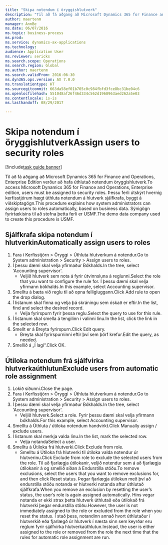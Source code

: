```yaml
--- 
title: "Skipa notendum í öryggishlutverk"
description: "Til að fá aðgang að Microsoft Dynamics 365 for Finance and Operations, Enterprise Edition verður að hafa úthlutað notendum öryggishlutverk."
author: maertenm
manager: AnnBe
ms.date: 06/07/2016
ms.topic: business-process
ms.prod: 
ms.service: dynamics-ax-applications
ms.technology: 
audience: Application User
ms.reviewer: sericks
ms.search.scope: Operations
ms.search.region: Global
ms.author: maertenm
ms.search.validFrom: 2016-06-30
ms.dyn365.ops.version: AX 7.0.0
ms.translationtype: HT
ms.sourcegitcommit: 663da58ef01b705c0c984fbfd3fce8bc31be04c6
ms.openlocfilehash: 551048af26f46d334c562d1968963aed262a5e03
ms.contentlocale: is-is
ms.lasthandoff: 08/29/2017

---
```

# <a name="assign-users-to-security-roles"></a><span data-ttu-id="598bc-103">Skipa notendum í öryggishlutverk</span><span class="sxs-lookup"><span data-stu-id="598bc-103">Assign users to security roles</span></span>

[!include[task guide banner](../../includes/task-guide-banner.md)]

<span data-ttu-id="598bc-104">Til að fá aðgang að Microsoft Dynamics 365 for Finance and Operations, Enterprise Edition verður að hafa úthlutað notendum öryggishlutverk.</span><span class="sxs-lookup"><span data-stu-id="598bc-104">To access Microsoft Dynamics 365 for Finance and Operations, Enterprise edition, users must be assigned to security roles.</span></span> <span data-ttu-id="598bc-105">Þessu ferli útskýrt hvernig kerfisstjórum hægt úthluta notendum á hlutverk sjálfkrafa, byggt á viðskiptagögn.</span><span class="sxs-lookup"><span data-stu-id="598bc-105">This procedure explains how system administrators can assign users to roles automatically, based on business data.</span></span> <span data-ttu-id="598bc-106">Sýnigögn fyrirtækisins til að stofna þetta ferli er USMF.</span><span class="sxs-lookup"><span data-stu-id="598bc-106">The demo data company used to create this procedure is USMF.</span></span>


## <a name="automatically-assign-users-to-roles"></a><span data-ttu-id="598bc-107">Sjálfkrafa skipa notendum í hlutverkin</span><span class="sxs-lookup"><span data-stu-id="598bc-107">Automatically assign users to roles</span></span>
1. <span data-ttu-id="598bc-108">Fara í Kerfisstjórn > Öryggi > Úthluta hlutverkum á notendur.</span><span class="sxs-lookup"><span data-stu-id="598bc-108">Go to System administration > Security > Assign users to roles.</span></span>
2. <span data-ttu-id="598bc-109">Í þessu dæmi skal velja yfirmaður Bókhalds.</span><span class="sxs-lookup"><span data-stu-id="598bc-109">In the tree, select 'Accounting supervisor'.</span></span>
    * <span data-ttu-id="598bc-110">Veljið hlutverk sem nota á fyrir útvinnsluna á reglunni.</span><span class="sxs-lookup"><span data-stu-id="598bc-110">Select the role that you want to configure the rule for.</span></span> <span data-ttu-id="598bc-111">Í þessu dæmi skal velja yfirmann bókhalds.</span><span class="sxs-lookup"><span data-stu-id="598bc-111">In this example, select Accounting supervisor.</span></span>  
3. <span data-ttu-id="598bc-112">Smelltu á bæta við reglu til að opna felligluggann.</span><span class="sxs-lookup"><span data-stu-id="598bc-112">Click Add rule to open the drop dialog.</span></span>
4. <span data-ttu-id="598bc-113">Í listanum skal finna og velja þá skráningu sem óskað er eftir.</span><span class="sxs-lookup"><span data-stu-id="598bc-113">In the list, find and select the desired record.</span></span>
    * <span data-ttu-id="598bc-114">Velja fyrirspurn fyrir þessa reglu.</span><span class="sxs-lookup"><span data-stu-id="598bc-114">Select the query to use for this rule.</span></span>  
5. <span data-ttu-id="598bc-115">Í listanum skal smella á tengilinn í valinni línu.</span><span class="sxs-lookup"><span data-stu-id="598bc-115">In the list, click the link in the selected row.</span></span>
6. <span data-ttu-id="598bc-116">Smellt er á Breyta fyrirspurn.</span><span class="sxs-lookup"><span data-stu-id="598bc-116">Click Edit query.</span></span>
    * <span data-ttu-id="598bc-117">Breyta skal fyrirspurninni eftir því sem þörf krefur.</span><span class="sxs-lookup"><span data-stu-id="598bc-117">Edit the query, as needed.</span></span>  
7. <span data-ttu-id="598bc-118">Smellið á „Í lagi“.</span><span class="sxs-lookup"><span data-stu-id="598bc-118">Click OK.</span></span>

## <a name="exclude-users-from-automatic-role-assignment"></a><span data-ttu-id="598bc-119">Útiloka notendum frá sjálfvirka hlutverkaúthlutun</span><span class="sxs-lookup"><span data-stu-id="598bc-119">Exclude users from automatic role assignment</span></span>
1. <span data-ttu-id="598bc-120">Lokið síðunni.</span><span class="sxs-lookup"><span data-stu-id="598bc-120">Close the page.</span></span>
2. <span data-ttu-id="598bc-121">Fara í Kerfisstjórn > Öryggi > Úthluta hlutverkum á notendur.</span><span class="sxs-lookup"><span data-stu-id="598bc-121">Go to System administration > Security > Assign users to roles.</span></span>
3. <span data-ttu-id="598bc-122">Í þessu dæmi skal velja yfirmaður Bókhalds.</span><span class="sxs-lookup"><span data-stu-id="598bc-122">In the tree, select 'Accounting supervisor'.</span></span>
    * <span data-ttu-id="598bc-123">Veljið hlutverk.</span><span class="sxs-lookup"><span data-stu-id="598bc-123">Select a role.</span></span> <span data-ttu-id="598bc-124">Fyrir þessu dæmi skal velja yfirmann bókhalds.</span><span class="sxs-lookup"><span data-stu-id="598bc-124">For this example, select Accounting supervisor.</span></span>  
4. <span data-ttu-id="598bc-125">Smelltu á Úthluta / útiloka notendum handvirkt.</span><span class="sxs-lookup"><span data-stu-id="598bc-125">Click Manually assign / exclude users.</span></span>
5. <span data-ttu-id="598bc-126">Í listanum skal merkja valda línu.</span><span class="sxs-lookup"><span data-stu-id="598bc-126">In the list, mark the selected row.</span></span>
    * <span data-ttu-id="598bc-127">Velja notanda</span><span class="sxs-lookup"><span data-stu-id="598bc-127">Select a user.</span></span>  
6. <span data-ttu-id="598bc-128">Smelltu á Útiloka frá hlutverki.</span><span class="sxs-lookup"><span data-stu-id="598bc-128">Click Exclude from role.</span></span>
    * <span data-ttu-id="598bc-129">Smelltu á Útiloka frá hlutverki til útiloka valda notendur úr hlutverinu.</span><span class="sxs-lookup"><span data-stu-id="598bc-129">Click Exclude from role to exclude the selected users from the role.</span></span> <span data-ttu-id="598bc-130">Til að fjarlægja útilokanir, veljið notendur sem á að fjarlægja útilokanir á og smellið síðan á Endurstilla stöðu.</span><span class="sxs-lookup"><span data-stu-id="598bc-130">To remove exclusions, select the users that you want to remove exclusions for, and then click Reset status.</span></span> <span data-ttu-id="598bc-131">Þegar fjarlægja útilokun með því að endurstilla stöðu notanda er hlutverki notanda aftur úthlutað sjálfkrafa.</span><span class="sxs-lookup"><span data-stu-id="598bc-131">When you remove an exclusion by resetting the user’s status, the user’s role is again assigned automatically.</span></span> <span data-ttu-id="598bc-132">Hins vegar notanda er ekki strax þetta hlutverk úthlutað eða útilokað frá hlutverki þegar endurstilla stöðu.</span><span class="sxs-lookup"><span data-stu-id="598bc-132">However, the user is not immediately assigned to the role or excluded from the role when you reset the status.</span></span> <span data-ttu-id="598bc-133">Í stað þess, notandinn annað hvort úthlutaður í hlutverkið eða fjarlægð úr hlutverk í næsta sinn sem keyrðar eru reglum fyrir sjálfvirka hlutverkaúthlutun.</span><span class="sxs-lookup"><span data-stu-id="598bc-133">Instead, the user is either assigned to the role or removed from the role the next time that the rules for automatic role assignment are run.</span></span>  


